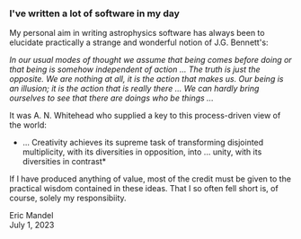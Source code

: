 ### I've written a lot of software in my day

My personal aim in writing astrophysics software has always been to elucidate practically a strange and wonderful notion of J.G. Bennett's:

*In our usual modes of thought we assume that being comes before doing or that being is somehow independent of action ...
The truth is just the opposite. We are nothing at all, it is the action that makes us. Our being is an illusion; it is the
action that is really there ... We can hardly bring ourselves to see that there are doings who be things ...*

It was A. N. Whitehead who supplied a key to this process-driven view of the world:

* ... Creativity achieves its supreme task  of transforming disjointed multiplicity, with its diversities in opposition, into ... unity, with its diversities in contrast*

If I have produced anything of value, most of the credit must be given to the practical wisdom contained in these ideas. That I so often fell short is, of course, solely my responsibiity.

Eric Mandel<br>
July 1, 2023

